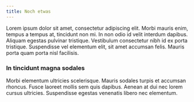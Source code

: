 ```yaml
---
title: Noch etwas
---
```


Lorem ipsum dolor sit amet, consectetur adipiscing elit. Morbi mauris enim, tempus a tempus at, tincidunt non mi. In non odio id velit interdum dapibus. Aliquam egestas pulvinar tristique. Vestibulum consectetur nibh id ex porta tristique. Suspendisse vel elementum elit, sit amet accumsan felis. Mauris porta quam porta nisl facilisis.

### In tincidunt magna sodales

Morbi elementum ultricies scelerisque. Mauris sodales turpis et accumsan rhoncus. Fusce laoreet mollis sem quis dapibus. Aenean at dui nec lorem cursus ultricies. Suspendisse egestas venenatis libero nec elementum.
